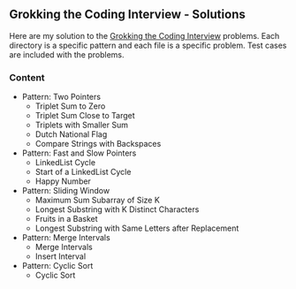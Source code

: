 ## Grokking the Coding Interview - Solutions
Here are my solution to the [Grokking the Coding Interview](https://www.designgurus.io/course/grokking-the-coding-interview) problems. Each directory is a specific pattern and each file is a specific problem. Test cases are included with the problems.

### Content
- Pattern: Two Pointers
    - Triplet Sum to Zero
    - Triplet Sum Close to Target
    - Triplets with Smaller Sum
    - Dutch National Flag
    - Compare Strings with Backspaces
- Pattern: Fast and Slow Pointers
    - LinkedList Cycle
    - Start of a LinkedList Cycle
    - Happy Number
- Pattern: Sliding Window
    - Maximum Sum Subarray of Size K
    - Longest Substring with K Distinct Characters
    - Fruits in a Basket
    - Longest Substring with Same Letters after Replacement
- Pattern: Merge Intervals
    - Merge Intervals
    - Insert Interval
- Pattern: Cyclic Sort
    - Cyclic Sort
